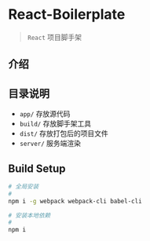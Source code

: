# React-Boilerplate

> `React` 项目脚手架

## 介绍

## 目录说明

- `app/` 存放源代码
- `build/` 存放脚手架工具
- `dist/` 存放打包后的项目文件
- `server/` 服务端渲染

## Build Setup

```bash
# 全局安装
#
npm i -g webpack webpack-cli babel-cli

# 安装本地依赖
#
npm i
```